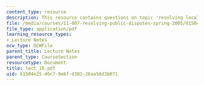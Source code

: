 ```yaml
---
content_type: resource
description: This resource contains questions on topic 'resolving local disputes'.
file: /media/courses/11-007-resolving-public-disputes-spring-2005/81504e25d6c79e6fd30326aa50d3b071_lect_18.pdf
file_type: application/pdf
learning_resource_types:
- Lecture Notes
ocw_type: OCWFile
parent_title: Lecture Notes
parent_type: CourseSection
resourcetype: Document
title: lect_18.pdf
uid: 81504e25-d6c7-9e6f-d303-26aa50d3b071
---
```

